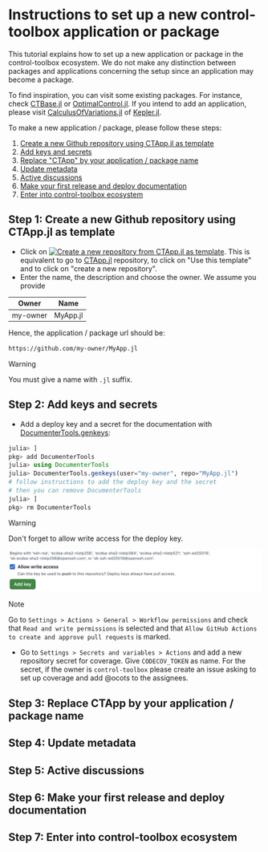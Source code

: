 # Instructions to set up a new control-toolbox application or package

This tutorial explains how to set up a new application or package in the control-toolbox ecosystem.
We do not make any distinction between packages and applications concerning the setup since an application may become a package.

To find inspiration, you can visit some existing packages. For instance, check 
[CTBase.jl](https://github.com/control-toolbox/CTBase.jl)
or [OptimalControl.jl](https://github.com/control-toolbox/OptimalControl.jl).
If you intend to add an application, please visit
[CalculusOfVariations.jl](https://github.com/control-toolbox/calculus_of_variations)
of [Kepler.jl](https://github.com/control-toolbox/kepler).

To make a new application / package, please follow these steps:

1. [Create a new Github repository using CTApp.jl as template](#step-1-create-a-new-github-repository-using-ctappjl-as-template)
2. [Add keys and secrets](#step-2-add-keys-and-secrets)
3. [Replace "CTApp" by your application / package name](#step-3-replace-ctapp-by-your-application--package-name)
4. [Update metadata](#step-4-update-metadata)
5. [Active discussions](#step-5-active-discussions)
6. [Make your first release and deploy documentation](#step-6-make-your-first-release-and-deploy-documentation)
7. [Enter into control-toolbox ecosystem](#step-7-enter-into-control-toolbox-ecosystem)

## Step 1: Create a new Github repository using CTApp.jl as template

- Click on [![Create a new repository from CTApp.jl as template](https://img.shields.io/badge/create_a_new_repository_from-CTApp.jl_template-darkgreen)](https://github.com/new?template_name=CTApp.jl&template_owner=control-toolbox). 
This is equivalent to go to 
[CTApp.jl](https://github.com/control-toolbox/CTApp.jl) repository, 
to click on "Use this template" and to click on "create a new repository". 
- Enter the name, the description and choose the owner. We assume you provide

| Owner    | Name     |
| :------: | :------: | 
| my-owner | MyApp.jl |
 
Hence, the application / package url should be:

```bash
https://github.com/my-owner/MyApp.jl
```

>[!WARNING]
> You must give a name with `.jl` suffix.

## Step 2: Add keys and secrets

- Add a deploy key and a secret for the documentation with [DocumenterTools.genkeys](https://documenter.juliadocs.org/stable/lib/public/#DocumenterTools.genkeys):

```julia
julia> ]
pkg> add DocumenterTools
julia> using DocumenterTools
julia> DocumenterTools.genkeys(user="my-owner", repo="MyApp.jl")
# follow instructions to add the deploy key and the secret
# then you can remove DocumenterTools
julia> ]
pkg> rm DocumenterTools
```

> [!WARNING]
> Don't forget to allow write access for the deploy key.

<picture>
  <source media="(prefers-color-scheme: dark)" srcset="https://raw.githubusercontent.com/control-toolbox/control-toolbox.github.io/main/assets/img/allow_write_access_dark.png">
  <source media="(prefers-color-scheme: light)" srcset="https://raw.githubusercontent.com/control-toolbox/control-toolbox.github.io/main/assets/img/allow_write_access_light.png">
  <img alt="Allow write access." src="https://raw.githubusercontent.com/control-toolbox/control-toolbox.github.io/main/assets/img/allow_write_access_light.png">
</picture>

>[!NOTE]
> Go to `Settings > Actions > General > Workflow permissions` and check that `Read and write permissions` is selected and that 
`Allow GitHub Actions to create and approve pull requests` is marked.

- Go to `Settings > Secrets and variables > Actions` and add a new repository secret for coverage. Give `CODECOV_TOKEN` as name. For the secret, if the owner is `control-toolbox` please create an issue asking to set up coverage and add @ocots to the assignees.

## Step 3: Replace CTApp by your application / package name

## Step 4: Update metadata

## Step 5: Active discussions

## Step 6: Make your first release and deploy documentation

## Step 7: Enter into control-toolbox ecosystem